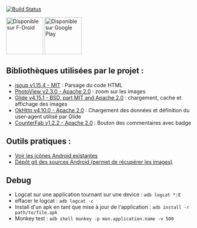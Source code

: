 [![Build Status](https://github.com/AnaelMobilia/NextINpact-Unofficial/actions/workflows/build.yaml/badge.svg)](https://github.com/AnaelMobilia/NextINpact-Unofficial/actions/workflows/build.yaml)

[<img src="https://fdroid.gitlab.io/artwork/badge/get-it-on-fr.png" alt="Disponible sur F-Droid" height="100">](https://f-droid.org/packages/com.pcinpact/)
[<img src="https://play.google.com/intl/en_us/badges/images/generic/fr_badge_web_generic.png" alt="Disponible sur Google Play" height="100"/>](https://play.google.com/store/apps/details?id=com.pcinpact)

## Bibliothèques utilisées par le projet :
  - [jsoup v1.15.4 - MIT](http://jsoup.org/) : Parsage du code HTML
  - [PhotoView v2.3.0 - Apache 2.0](https://github.com/Baseflow/PhotoView) : zoom sur les images
  - [Glide v4.15.1 - BSD, part MIT and Apache 2.0](https://github.com/bumptech/glide) : chargement, cache et affichage des images
  - [OkHttp v4.10.0 - Apache 2.0](https://github.com/square/okhttp) : Chargement des données et définition du user-agent utilisé
   par Glide
  - [CounterFab v1.2.2 - Apache 2.0](https://github.com/andremion/CounterFab) : Bouton des commentaires avec badge

## Outils pratiques :
  - [Voir les icônes Android existantes](http://androiddrawables.com)
  - [Dépôt git des sources Android (permet de récupérer les images)](https://github.com/android/platform_frameworks_base/tree/master/core/res/res)

## Debug
  - Logcat sur une application tournant sur une device : `adb logcat *:E`
  - effacer le logcat : `adb logcat -c`
  - Install d'un apk en tant que mise à jour de l'application : `adb install -r path/to/file.apk`
  - Monkey test : `adb shell monkey -p mon.application.name -v 500`
